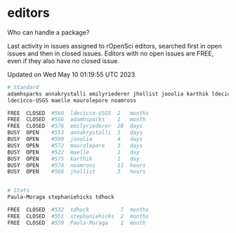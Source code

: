 # editors

Who can handle a package?

Last activity in issues assigned to rOpenSci editors, searched first in open
issues and then in closed issues. Editors with no open issues are FREE, even if
they also have no closed issue.


Updated on Wed May 10 01:19:55 UTC 2023

```bash
# Standard
adamhsparks annakrystalli emilyriederer jhollist jooolia karthik ldecicco
ldecicco-USGS maelle maurolepore noamross

FREE  CLOSED  #560  ldecicco-USGS  2   months
FREE  CLOSED  #566  adamhsparks    1   month
FREE  CLOSED  #576  emilyriederer  28  days
BUSY  OPEN    #553  annakrystalli  5   days
BUSY  OPEN    #590  jooolia        4   days
BUSY  OPEN    #572  maurolepore    3   days
BUSY  OPEN    #522  maelle         1   day
BUSY  OPEN    #575  karthik        1   day
BUSY  OPEN    #574  noamross       11  hours
BUSY  OPEN    #568  jhollist       3   hours


# Stats
Paula-Moraga stephaniehicks tdhock

FREE  CLOSED  #532  tdhock          7  months
FREE  CLOSED  #551  stephaniehicks  2  months
FREE  CLOSED  #559  Paula-Moraga    1  month
```
